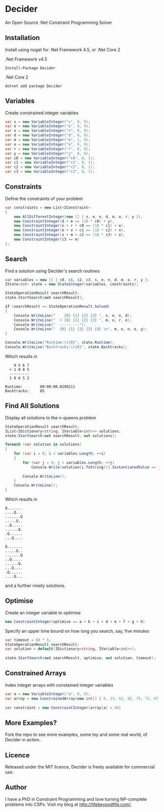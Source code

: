 Decider
=======

An Open Source .Net Constraint Programming Solver


Installation
------------

Install using nuget for .Net Framework 4.5, or .Net Core 2

.Net Framework v4.5

    Install-Package Decider

.Net Core 2

    dotnet add package Decider

Variables
---------

Create constrained integer variables

```csharp
var s = new VariableInteger("s", 0, 9);
var e = new VariableInteger("e", 0, 9);
var n = new VariableInteger("n", 0, 9);
var d = new VariableInteger("d", 0, 9);
var m = new VariableInteger("m", 1, 9);
var o = new VariableInteger("o", 0, 9);
var r = new VariableInteger("r", 0, 9);
var y = new VariableInteger("y", 0, 9);
var c0 = new VariableInteger("c0", 0, 1);
var c1 = new VariableInteger("c1", 0, 1);
var c2 = new VariableInteger("c2", 0, 1);
var c3 = new VariableInteger("c3", 0, 1);
```


Constraints
-----------

Define the constraints of your problem

```csharp
var constraints = new List<IConstraint>
{
    new AllDifferentInteger(new [] { s, e, n, d, m, o, r, y }),
    new ConstraintInteger(d + e == (10 * c0) + y),
    new ConstraintInteger(n + r + c0 == (10 * c1) + e),
    new ConstraintInteger(e + o + c1 == (10 * c2) + n),
    new ConstraintInteger(s + m + c2 == (10 * c3) + o),
    new ConstraintInteger(c3 == m)
};
```


Search
------

Find a solution using Decider's search routines

```csharp
var variables = new [] { c0, c1, c2, c3, s, e, n, d, m, o, r, y };
IState<int> state = new StateInteger(variables, constraints);

StateOperationResult searchResult;
state.StartSearch(out searchResult);

if (searchResult == StateOperationResult.Solved)
{
    Console.WriteLine("    {0} {1} {2} {3} ", s, e, n, d);
    Console.WriteLine("  + {0} {1} {2} {3} ", m, o, r, e);
    Console.WriteLine("  ---------");
    Console.WriteLine("  {0} {1} {2} {3} {4} \n", m, o, n, e, y);
}

Console.WriteLine("Runtime:\t{0}", state.Runtime);
Console.WriteLine("Backtracks:\t{0}", state.Backtracks);
```

Which results in

        9 5 6 7
      + 1 0 8 5
      ---------
      1 0 6 5 2

    Runtime:        00:00:00.0290211
    Backtracks:     85


Find All Solutions
------------------

Display all solutions to the n-queens problem

```csharp
StateOperationResult searchResult;
IList<IDictionary<string, IVariable<int>>> solutions;
state.StartSearch(out searchResult, out solutions);

foreach (var solution in solutions)
{
    for (var i = 0; i < variables.Length; ++i)
    {
        for (var j = 0; j < variables.Length; ++j)
            Console.Write(solution[i.ToString()].InstantiatedValue == j ? "Q" : ".");
        
        Console.WriteLine();
    }
    Console.WriteLine();
}
```

Which results in

    Q.......
    ....Q...
    .......Q
    .....Q..
    ..Q.....
    ......Q.
    .Q......
    ...Q....
    
    Q.......
    .....Q..
    .......Q
    ..Q.....
    ......Q.
    ...Q....
    .Q......
    ....Q...

and a further ninety solutions.


Optimise
--------

Create an integer variable to optimise

```csharp
new ConstraintInteger(optimise == a + b + c + d + e + f + g + h)
```


Specify an upper time bound on how long you search, say, five minutes

```csharp
var timeout = 60 * 5;
StateOperationResult searchResult;
var solution = default(IDictionary<string, IVariable<int>>);
    
state.StartSearch(out searchResult, optimise, out solution, timeout);
```


Constrained Arrays
------------------

Index integer arrays with constained integer variables

```csharp
var a = new VariableInteger("a", 0, 9);
var array = new ConstrainedArray(new int[] { 0, 23, 52, 62, 75, 73, 47, 20, 87, 27 });
    
var constraint = new ConstraintInteger(array[a] < 40)
```


More Examples?
--------------

Fork the repo to see more examples, some toy and some real world, of Decider in action.


Licence
-------

Released under the MIT licence, Decider is freely available for commercial use.


Author
------

I have a PhD in Constraint Programming and love turning NP-complete problems into CSPs. Visit my blog at http://lifebeyondfife.com/.
